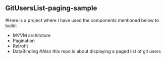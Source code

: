 ## GitUsersList-paging-sample
#Here is a project where I have used the components mentioned below to build:
- MVVM architcture
- Pagination
- Retrofit
- DataBinding
#Also this repo is about displaying a paged list of git users
